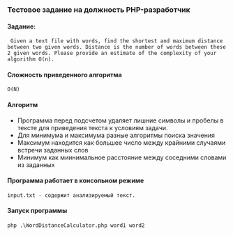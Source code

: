 ### Тестовое задание на должность PHP-разработчик
#### Задание: 
```
 Given a text file with words, find the shortest and maximum distance between two given words. Distance is the number of words between these 2 given words. Please provide an estimate of the complexity of your algorithm O(n).
```

#### Сложность приведенного алгоритма
```
O(N)
```
 
#### Алгоритм

- Программа перед подсчетом удаляет лишние символы и пробелы в тексте для приведения текста к условиям задачи.
- Для минимума и максимума разные алгоритмы поиска значения
- Максимум находится как большее число между крайними случаями встречи заданных слов
- Минимум как миинимальное расстояние между соседними словами из заданных 

#### Программа работает в консольном режиме 
```
input.txt - содержит анализируемый текст. 
```
#### Запуск программы
```
php .\WordDistanceCalculator.php word1 word2
```
